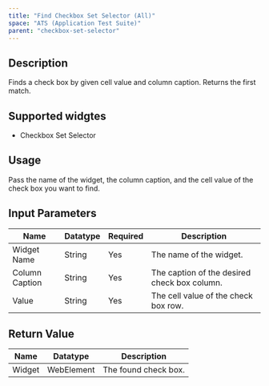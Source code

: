```yaml
---
title: "Find Checkbox Set Selector (All)"
space: "ATS (Application Test Suite)"
parent: "checkbox-set-selector"
---
```

## Description
Finds a check box by given cell value and column caption. Returns the first match.

## Supported widgtes
 + Checkbox Set Selector

## Usage
Pass the name of the widget, the column caption, and the cell value of the check box you want to find.

## Input Parameters


Name | Datatype | Required | Description
---- | -------- | -------- | ---------------
Widget Name | String | Yes | The name of the widget.
Column Caption | String  | Yes | The caption of the desired check box column.
Value | String | Yes | The cell value of the check box row.

## Return Value

Name | Datatype | Description
---- | --------- | ---------------
Widget | WebElement | The found check box.
